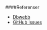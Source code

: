 ####Referenser

* [Dbwebb](https://dbwebb.se)
* [GitHub Issues](https://github.com/canax/anax-flat/issues)
